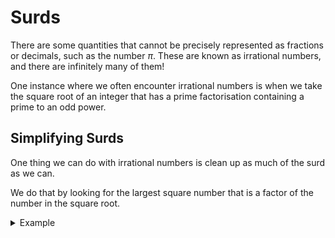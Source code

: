 # Surds

There are some quantities that cannot be precisely represented as fractions or decimals, such as the number $\pi$. These are known as irrational numbers, and there are infinitely many of them!

One instance where we often encounter irrational numbers is when we take the square root of an integer that has a prime factorisation containing a prime to an odd power.

## Simplifying Surds

One thing we can do with irrational numbers is clean up as much of the surd as we can.

We do that by looking for the largest square number that is a factor of the number in the square root.

<details>
<summary>Example</summary>
<div>

Simplify $\sqrt{20}$

$$
\begin{align*}
\sqrt{20} &= \sqrt{4 \times 5}\\
&= \sqrt{4} \times \sqrt{5}\\
&= 2 \sqrt{5}
\end{align*}
$$

Another way to look at the same example is to think about 20 in terms of it's prime factors.

$$
\begin{align*}
\sqrt{20} &= \sqrt{2^2 \times 5^1}\\
&= \left(2^2 \times 5^1 \right)^{\frac{1}{2}}\\
&= \left(2^\frac{2}{2} \times 5^\frac{1}{2} \right)\\
&= 2^1 \times 5^\frac{1}{2} \\
&= 2 \sqrt{5}
\end{align*}
$$
    
</div>
</details>